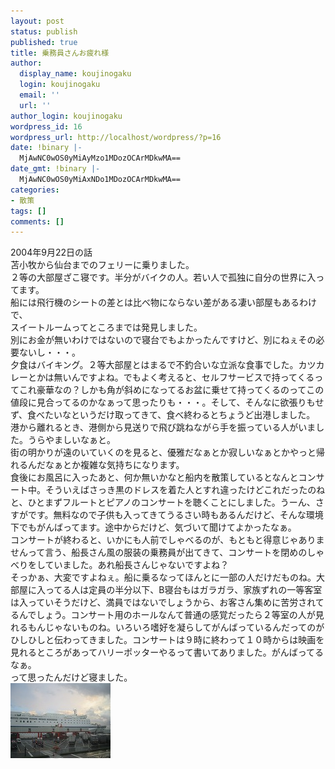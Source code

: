 ```yaml
---
layout: post
status: publish
published: true
title: 乗務員さんお疲れ様
author:
  display_name: koujinogaku
  login: koujinogaku
  email: ''
  url: ''
author_login: koujinogaku
wordpress_id: 16
wordpress_url: http://localhost/wordpress/?p=16
date: !binary |-
  MjAwNC0wOS0yMiAyMzo1MDozOCArMDkwMA==
date_gmt: !binary |-
  MjAwNC0wOS0yMiAxNDo1MDozOCArMDkwMA==
categories:
- 散策
tags: []
comments: []
---
```

<p>2004年9月22日の話<br />
苫小牧から仙台までのフェリーに乗りました。<br />
２等の大部屋ざこ寝です。半分がバイクの人。若い人で孤独に自分の世界に入ってます。<br />
船には飛行機のシートの差とは比べ物にならない差がある凄い部屋もあるわけで、<br />
スイートルームってところまでは発見しました。<br />
別にお金が無いわけではないので寝台でもよかったんですけど、別にねぇその必要ないし・・・。<br />
夕食はバイキング。２等大部屋とはまるで不釣合いな立派な食事でした。カツカレーとかは無いんですよね。でもよく考えると、セルフサービスで持ってくるってこれ豪華なの？しかも角が斜めになってるお盆に乗せて持ってくるのってこの値段に見合ってるのかなぁって思ったりも・・・。そして、そんなに欲張りもせず、食べたいなというだけ取ってきて、食べ終わるとちょうど出港しました。<br />
港から離れるとき、港側から見送りで飛び跳ねながら手を振っている人がいました。うらやましいなぁと。<br />
街の明かりが遠のいていくのを見ると、優雅だなぁとか寂しいなぁとかやっと帰れるんだなぁとか複雑な気持ちになります。<br />
食後にお風呂に入ったあと、何か無いかなと船内を散策しているとなんとコンサート中。そういえばさっき黒のドレスを着た人とすれ違ったけどこれだったのねと、ひとまずフルートとピアノのコンサートを聴くことにしました。うーん、さすがです。無料なので子供も入ってきてうるさい時もあるんだけど、そんな環境下でもがんばってます。途中からだけど、気づいて聞けてよかったなぁ。<br />
コンサートが終わると、いかにも人前でしゃべるのが、もともと得意じゃありませんって言う、船長さん風の服装の乗務員が出てきて、コンサートを閉めのしゃべりをしていました。あれ船長さんじゃないですよね？<br />
そっかぁ、大変ですよねぇ。船に乗るなってほんとに一部の人だけだものね。大部屋に入ってる人は定員の半分以下、B寝台もはガラガラ、家族ずれの一等客室は入っていそうだけど、満員ではないでしょうから、お客さん集めに苦労されてるんでしょう。コンサート用のホールなんて普通の感覚だったら２等室の人が見れるもんじゃないものね。いろいろ嗜好を凝らしてがんばっているんだってのがひしひしと伝わってきました。コンサートは９時に終わって１０時からは映画を見れるところがあってハリーポッターやるって書いてありました。がんばってるなぁ。<br />
って思ったんだけど寝ました。<br />
<img src="/blog/img/20040922.jpg" width="160" height="120" /></p>
